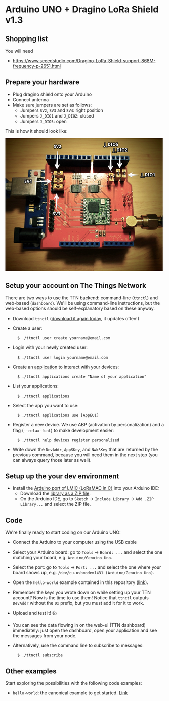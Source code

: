 # Arduino UNO + Dragino LoRa Shield v1.3

## Shopping list

You will need 
- https://www.seeedstudio.com/Dragino-LoRa-Shield-support-868M-frequency-p-2651.html
## Prepare your hardware

- Plug dragino shield onto your Arduino
- Connect antenna
- Make sure jumpers are set as follows:
  - Jumpers `SV2`, `SV3` and `SV4`: right position
  - Jumpers `J_DIO1` and `J_DIO2`: closed
  - Jumpers `J_DIO5`: open

This is how it should look like:

![Dragino Shield](images/dragino_shield.jpg)

## Setup your account on The Things Network

There are two ways to use the TTN backend: command-line (`ttnctl`) and web-based (`dashboard`).
We'll be using command-line instructions, but the web-based options should be self-explanatory based on these anyway.

- Download `ttnctl` ([download it again today](https://www.thethingsnetwork.org/wiki/Backend/ttnctl/QuickStart#quick-start-guide-for-ttnctl_installation), it updates often!)
- Create a user:

        $ ./ttnctl user create yourname@email.com

- Login with your newly created user:

        $ ./ttnctl user login yourname@email.com

- Create an [application](https://www.thethingsnetwork.org/wiki/Backend/Connect/Application) to interact with your devices:

        $ ./ttnctl applications create "Name of your application"

- List your applications:

        $ ./ttnctl applications

- Select the app you want to use:

        $ ./ttnctl applications use [AppEUI]

- Register a new device. We use ABP (activation by personalization) and a flag (`--relax-fcnt`) to make development easier:

        $ ./ttnctl help devices register personalized

- Write down the `DevAddr`, `AppSKey`, and `NwkSKey` that are returned by the previous command, because you will need them in the next step (you can always query those later as well).


## Setup up the your dev environment

- Install the [Arduino port of LMIC (LoRaMAC in C)](https://github.com/matthijskooijman/arduino-lmic) into your Arduino IDE:
  - Download the [library as a ZIP file](https://github.com/matthijskooijman/arduino-lmic/archive/master.zip).
  - On the Arduino IDE, go to `Sketch` -> `Include Library` -> `Add .ZIP Library...` and select the ZIP file.


## Code

We're finally ready to start coding on our Arduino UNO:

- Connect the Arduino to your computer using the USB cable
- Select your Arduino board: go to `Tools` -> `Board: ...` and select the one matching your board, e.g. `Arduino/Genuino Uno`.
- Select the port: go to `Tools` -> `Port: ...` and select the one where your board shows up, e.g. `/dev/cu.usbmodem1431 (Arduino/Genuino Uno)`.
- Open the `hello-world` example contained in this repository ([link](hello-world/hello-world.ino)).
- Remember the keys you wrote down on while setting up your TTN account? Now is the time to use them! Notice that `ttnctl` outputs `DevAddr` without the `0x` prefix, but you must add it for it to work.
- Upload and test it! :+1:
- You can see the data flowing in on the web-ui (TTN dashboard) immediately: just open the dashboard, open your application and see the messages from your node.
- Alternatively, use the command line to subscribe to messages:

        $ ./ttnctl subscribe

## Other examples

Start exploring the possibilities with the following code examples:

  - `hello-world`: the canonical example to get started. [Link](hello-world/hello-world.ino)
  